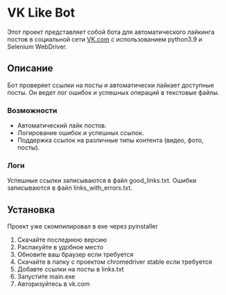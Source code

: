 # VK Like Bot

Этот проект представляет собой бота для автоматического лайкинга постов в социальной сети [VK.com](https://vk.com) с использованием python3.9 и Selenium WebDriver.

## Описание

Бот проверяет ссылки на посты и автоматически лайкает доступные посты. Он ведет лог ошибок и успешных операций в текстовые файлы.

### Возможности

- Автоматический лайк постов.
- Логирование ошибок и успешных ссылок.
- Поддержка ссылок на различные типы контента (видео, фото, посты).

### Логи

  Успешные ссылки записываются в файл good_links.txt.
  Ошибки записываются в файл links_with_errors.txt.

## Установка
Проект уже скомпилировал в exe через pyinstaller

1. Скачайте последнюю версию
2. Распакуйте в удобное место
3. Обновите ваш браузер если требуется
4. Скачайте в папку с проектом chromedriver stable если требуется
5. Добавте ссылки на посты в links.txt
6. Запустите main.exe
7. Авторизуйтесь в vk.com
